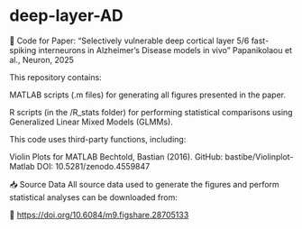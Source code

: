 # deep-layer-AD
🧠 Code for Paper:
“Selectively vulnerable deep cortical layer 5/6 fast-spiking interneurons in Alzheimer’s Disease models in vivo”
Papanikolaou et al., Neuron, 2025

This repository contains:

MATLAB scripts (.m files) for generating all figures presented in the paper.

R scripts (in the /R_stats folder) for performing statistical comparisons using Generalized Linear Mixed Models (GLMMs).

This code uses third-party functions, including:

Violin Plots for MATLAB
Bechtold, Bastian (2016).
GitHub: bastibe/Violinplot-Matlab
DOI: 10.5281/zenodo.4559847

📥 Source Data
All source data used to generate the figures and perform statistical analyses can be downloaded from:

🔗 https://doi.org/10.6084/m9.figshare.28705133
